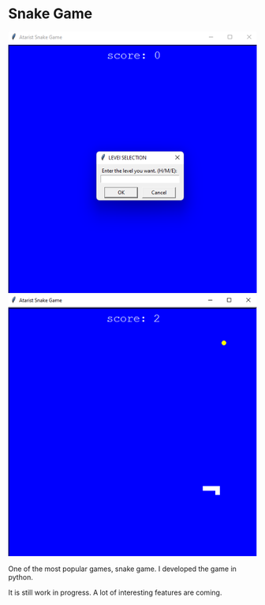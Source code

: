 # Snake Game
![gameImages](img/game.png?raw=true "Image 1")
![gameImages](img/game1.png?raw=true "Image 2")

One of the most popular games, snake game. 
I developed the game in python.

It is still work in progress. 
A lot of interesting features are coming.

